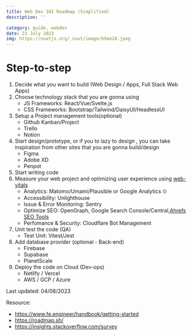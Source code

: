 ```yaml
---
title: Web Dev 101 Roadmap (Simplified)
description: ''

category: guide, webdev
date: 21 July 2023
img: https://nuxtjs.org/_nuxt/image/b9ae28.jpeg
---
```


# Step-to-step 

1. Decide what you want to build (Web Design / Apps, Full Stack Web Apps)
2. Choose technology stack that you are gonna using 
    - JS Frameworks: React/Vue/Svelte.js
    - CSS Frameworks: Bootstrap/Tailwind/DaisyUI/HeadlessUI
3. Setup a Project management tools(optional)
    - Github Kanban/Project
    - Trello
    - Notion
4. Start design/prototype, or if you to lazy to design , you can take inspiration from other sites that you are gonna build/design
    - Figma
    - Adobe XD
    - Penpot
5. Start writing code
6. Measure your web project and optimizing user experience using [web-vitals](https://web.dev/vitals/)
    - Analytics: Matomo/Umami/Plausible or Google Analytics 🙄
    - Accessibility: Unlighthouse
    - Issue & Error Monitoring: Sentry
    - Optimize SEO: OpenGraph, Google Search Console/Central,[Ahrefs SEO Tools](https://ahrefs.com/free-seo-tools)
    - Perfomance & Security: Cloudflare Bot Management
7. Unit test the code (QA)
    - Test Unit: Vitest/Jest 
8. Add database provider (optional - Back-end)
    - Firebase
    - Supabase
    - PlanetScale
9. Deploy the code on Cloud (Dev-ops)
    - Netlify / Vercel
    - AWS / GCP / Azure

Last updated: 04/08/2023

Resource:
- https://www.fe.engineer/handbook/getting-started
- https://roadmap.sh/
- https://insights.stackoverflow.com/survey